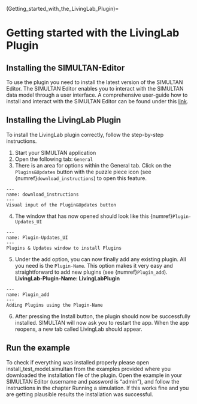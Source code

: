 (Getting_started_with_the_LivingLab_Plugin)=

# Getting started with the LivingLab Plugin

## Installing the SIMULTAN-Editor
To use the plugin you need to install the latest version of the SIMULTAN Editor. The SIMULTAN Editor enables you to interact with the SIMULTAN data model through a user interface. A comprehensive user-guide how to install and interact with the SIMULTAN Editor can be found under this [link](https://github.com/bph-tuwien/SIMULTAN.Documentation/wiki).

## Installing the LivingLab Plugin
To install the LivingLab plugin correctly, follow the step-by-step instructions.

1. Start your SIMULTAN application
2. Open the following tab: `General`
3. There is an area for options within the General tab. Click on the `Plugins&Updates` button with the puzzle piece icon (see {numref}`download_instructions`) to open this feature.
```{figure} img/download_anleitung.png
---
name: download_instructions
---
Visual input of the Plugin&Updates button
```
4. The window that has now opened should look like this {numref}`Plugin-Updates_UI`
```{figure} img/Plugin-Updates_UI.png
---
name: Plugin-Updates_UI
---
Plugins & Updates window to install Plugins
```
5. Under the add option, you can now finally add any existing plugin. All you need is the `Plugin-Name`. This option makes it very easy and straightforward to add new plugins (see {numref}`Plugin_add`).  
**LivingLab-Plugin-Name: LivingLabPlugin**
```{figure} img/Plugin_add.png
---
name: Plugin_add
---
Adding Plugins using the Plugin-Name
```
6. After pressing the Install button, the plugin should now be successfully installed. SIMULTAN will now ask you to restart the app. When the app reopens, a new tab called LivingLab should appear.


## Run the example
To check if everything was installed properly please open install_test_model.simultan from the examples provided where you downloaded the installation file of the plugin. Open the example in your SIMULTAN Editor (username and password is “admin”), and follow the instructions in the chapter Running a simulation. If this works fine and you are getting plausible results the installation was successful.

